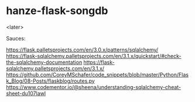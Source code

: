 # hanze-flask-songdb
&lt;later>



Sauces:

https://flask.palletsprojects.com/en/3.0.x/patterns/sqlalchemy/
https://flask-sqlalchemy.palletsprojects.com/en/3.1.x/quickstart/#check-the-sqlalchemy-documentation
https://flask-sqlalchemy.palletsprojects.com/en/3.1.x/
https://github.com/CoreyMSchafer/code_snippets/blob/master/Python/Flask_Blog/08-Posts/flaskblog/routes.py
https://www.codementor.io/@sheena/understanding-sqlalchemy-cheat-sheet-du107lawl